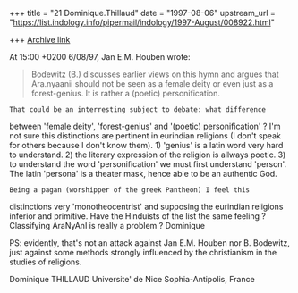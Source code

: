 +++
title = "21 Dominique.Thillaud"
date = "1997-08-06"
upstream_url = "https://list.indology.info/pipermail/indology/1997-August/008922.html"

+++
[Archive link](https://list.indology.info/pipermail/indology/1997-August/008922.html)

At 15:00 +0200 6/08/97, Jan E.M. Houben wrote:
>Bodewitz (B.) discusses earlier views on this hymn and argues that
>Ara.nyaanii
>should not be seen as a female deity or even just as a forest-genius. It is
>rather a (poetic) personification.

	That could be an interresting subject to debate: what difference
between 'female deity', 'forest-genius' and '(poetic) personification' ?
	I'm not sure this distinctions are pertinent in eurindian religions
(I don't speak for others because I don't know them).
	1) 'genius' is a latin word very hard to understand.
	2) the literary expression of the religion is allways poetic.
	3) to understand the word 'personification' we must first
understand 'person'. The latin 'persona' is a theater mask, hence able to
be an authentic God.

	Being a pagan (worshipper of the greek Pantheon) I feel this
distinctions very 'monotheocentrist' and supposing the eurindian religions
inferior and primitive. Have the Hinduists of the list the same feeling ?
	Classifying AraNyAnI is really a problem ?
Dominique

PS: evidently, that's not an attack against Jan E.M. Houben nor B.
Bodewitz, just against some methods strongly influenced by the christianism
in the studies of religions.

Dominique THILLAUD
Universite' de Nice Sophia-Antipolis, France






